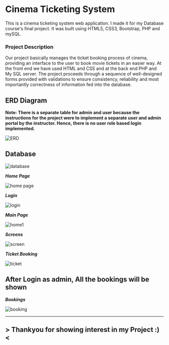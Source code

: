 # Cinema Ticketing System
This is a cinema ticketing system web application. I made it for my Database course's final project. It was built using HTML5, CSS3, Bootstrap, PHP and mySQL.

### Project Description
Our project basically manages the ticket booking process of cinema, providing an interface to the user to book movie tickets in an easier way. At the front end we have used HTML and CSS and at the back end PHP and My SQL server. The project proceeds through a sequence of well-designed forms provided with validations to ensure consistency, reliability and most importantly correctness of information fed into the database.

## ERD Diagram
**Note: There is a separate table for admin and user because the instructions for the project were to implement a separate user and admin portal by the instructor. Hence, there is no user role based login implemented.**

![ERD](https://user-images.githubusercontent.com/60713786/84601827-6de3d380-ae9c-11ea-9054-816ac16e5d33.png)

## Database

![database](https://user-images.githubusercontent.com/60713786/84601839-89e77500-ae9c-11ea-815a-4453cf04a4a8.png)


_**Home Page**_

![home page](https://user-images.githubusercontent.com/60713786/84601693-9ae3b680-ae9b-11ea-9c9b-b0124ff896d1.png)


_**Login**_

![login](https://user-images.githubusercontent.com/60713786/84601771-15143b00-ae9c-11ea-9182-bc94feb29783.png)


_**Main Page**_

![home1](https://user-images.githubusercontent.com/60713786/84601854-b9967d00-ae9c-11ea-89c0-11bc43e80ba5.png)


_**Screens**_

![screen](https://user-images.githubusercontent.com/60713786/84601865-d6cb4b80-ae9c-11ea-9d52-424bd7470a49.png)


_**Ticket Booking**_

![ticket](https://user-images.githubusercontent.com/60713786/84601888-f2365680-ae9c-11ea-9d0e-8cebd9b08181.png)


## After Login as admin, All the bookings will be shown

_**Bookings**_

![booking](https://user-images.githubusercontent.com/60713786/84601928-31fd3e00-ae9d-11ea-9f4a-7c7d11e8c5bc.png)


---------------------------------------------------------------------------------------------------------------

 ## > Thankyou for showing interest in my Project :) <

